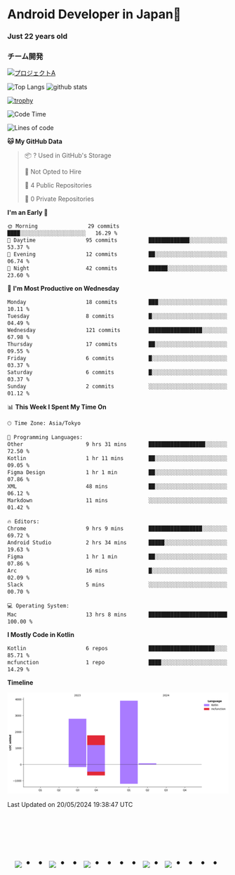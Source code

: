 # Android Developer in Japan👋 
### Just 22 years old 

### チーム開発

[![プロジェクトA](https://github-readme-stats.vercel.app/api/pin/?username=N3AttendanceManager&repo=AttendanceApp)](https://github.com/チーム名/リポジトリ名)


<p align="left"> 
  <img alt="Top Langs" height="150px" src="https://github-readme-stats.vercel.app/api/top-langs/?username=batapii&layout=compact&count_private=true&show_icons=true&theme=tokyonight" />
  <img alt="github stats" height="150px" src="https://github-readme-stats.vercel.app/api?username=batapii&count_private=true&show_icons=true&show_icons=true&theme=tokyonight" />
</p>

[![trophy](https://github-profile-trophy.vercel.app/?username=batapii&theme=discord)](https://github.com/ryo-ma/github-profile-trophy)



<!--START_SECTION:waka-->
![Code Time](http://img.shields.io/badge/Code%20Time-72%20hrs%2054%20mins-blue)

![Lines of code](https://img.shields.io/badge/From%20Hello%20World%20I%27ve%20Written-8.5%20thousand%20lines%20of%20code-blue)

**🐱 My GitHub Data** 

> 📦 ? Used in GitHub's Storage 
 > 
> 🚫 Not Opted to Hire
 > 
> 📜 4 Public Repositories 
 > 
> 🔑 0 Private Repositories 
 > 
**I'm an Early 🐤** 

```text
🌞 Morning                29 commits          ████░░░░░░░░░░░░░░░░░░░░░   16.29 % 
🌆 Daytime                95 commits          █████████████░░░░░░░░░░░░   53.37 % 
🌃 Evening                12 commits          ██░░░░░░░░░░░░░░░░░░░░░░░   06.74 % 
🌙 Night                  42 commits          ██████░░░░░░░░░░░░░░░░░░░   23.60 % 
```
📅 **I'm Most Productive on Wednesday** 

```text
Monday                   18 commits          ███░░░░░░░░░░░░░░░░░░░░░░   10.11 % 
Tuesday                  8 commits           █░░░░░░░░░░░░░░░░░░░░░░░░   04.49 % 
Wednesday                121 commits         █████████████████░░░░░░░░   67.98 % 
Thursday                 17 commits          ██░░░░░░░░░░░░░░░░░░░░░░░   09.55 % 
Friday                   6 commits           █░░░░░░░░░░░░░░░░░░░░░░░░   03.37 % 
Saturday                 6 commits           █░░░░░░░░░░░░░░░░░░░░░░░░   03.37 % 
Sunday                   2 commits           ░░░░░░░░░░░░░░░░░░░░░░░░░   01.12 % 
```


📊 **This Week I Spent My Time On** 

```text
🕑︎ Time Zone: Asia/Tokyo

💬 Programming Languages: 
Other                    9 hrs 31 mins       ██████████████████░░░░░░░   72.50 % 
Kotlin                   1 hr 11 mins        ██░░░░░░░░░░░░░░░░░░░░░░░   09.05 % 
Figma Design             1 hr 1 min          ██░░░░░░░░░░░░░░░░░░░░░░░   07.86 % 
XML                      48 mins             ██░░░░░░░░░░░░░░░░░░░░░░░   06.12 % 
Markdown                 11 mins             ░░░░░░░░░░░░░░░░░░░░░░░░░   01.42 % 

🔥 Editors: 
Chrome                   9 hrs 9 mins        █████████████████░░░░░░░░   69.72 % 
Android Studio           2 hrs 34 mins       █████░░░░░░░░░░░░░░░░░░░░   19.63 % 
Figma                    1 hr 1 min          ██░░░░░░░░░░░░░░░░░░░░░░░   07.86 % 
Arc                      16 mins             █░░░░░░░░░░░░░░░░░░░░░░░░   02.09 % 
Slack                    5 mins              ░░░░░░░░░░░░░░░░░░░░░░░░░   00.70 % 

💻 Operating System: 
Mac                      13 hrs 8 mins       █████████████████████████   100.00 % 
```

**I Mostly Code in Kotlin** 

```text
Kotlin                   6 repos             █████████████████████░░░░   85.71 % 
mcfunction               1 repo              ████░░░░░░░░░░░░░░░░░░░░░   14.29 % 
```



**Timeline**

![Lines of Code chart](https://raw.githubusercontent.com/batapii/batapii/main/assets/bar_graph.png)


 Last Updated on 20/05/2024 19:38:47 UTC
<!--END_SECTION:waka-->




<!-- --------------------------------- :) ---------------------------------- -->

<br><br><br>

<div align="center">
    <h1>
        <img src="https://user-images.githubusercontent.com/44926913/175852850-3fb6c715-1856-41ff-8c1f-94ce3b03b458.gif">・・
        <img src="https://user-images.githubusercontent.com/44926913/175853109-f8850656-6704-4a8a-bee6-9aca154d929b.gif">・・
        <img src="https://user-images.githubusercontent.com/44926913/175853154-5449d974-975e-44a6-ab84-a86031265e40.gif">・・・・
        <img src="https://user-images.githubusercontent.com/44926913/175853109-f8850656-6704-4a8a-bee6-9aca154d929b.gif">・
        <img src="https://user-images.githubusercontent.com/44926913/175853154-5449d974-975e-44a6-ab84-a86031265e40.gif">・・・・
    </h1>
  </div>
<br><br><br>





<!--
**batapii/batapii** is a ✨ _special_ ✨ repository because its `README.md` (this file) appears on your GitHub profile.

Here are some ideas to get you started:

- 🔭 I’m currently working on ...
- 🌱 I’m currently learning ...
- 👯 I’m looking to collaborate on ...
- 🤔 I’m looking for help with ...
- 💬 Ask me about ...
- 📫 How to reach me: ...
- 😄 Pronouns: ...
- ⚡ Fun fact: ...
-->
